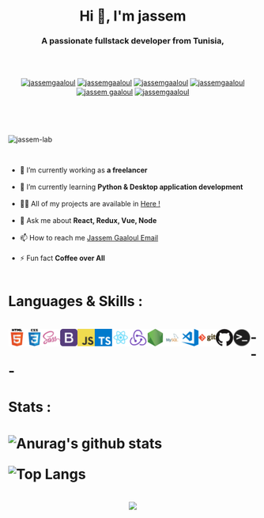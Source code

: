 

<h1 align="center">Hi 👋, I'm jassem</h1>
<h3 align="center">A passionate fullstack developer from Tunisia,</h3>
<br/><br/>
<p align="center">
<a href="https://dev.to/jassemgaaloul" target="blank"><img align="center" src="https://cdn.jsdelivr.net/npm/simple-icons@3.0.1/icons/dev-dot-to.svg" alt="jassemgaaloul" height="30" width="30" /></a>
<a href="https://linkedin.com/in/jassemgaaloul" target="blank"><img align="center" src="https://cdn.jsdelivr.net/npm/simple-icons@3.0.1/icons/linkedin.svg" alt="jassemgaaloul" height="30" width="30" /></a>
<a href="https://stackoverflow.com/users/jassemgaaloul" target="blank"><img align="center" src="https://cdn.jsdelivr.net/npm/simple-icons@3.0.1/icons/stackoverflow.svg" alt="jassemgaaloul" height="30" width="30" /></a>
<a href="https://codesandbox.com/jassemgaaloul" target="blank"><img align="center" src="https://cdn.jsdelivr.net/npm/simple-icons@3.0.1/icons/codesandbox.svg" alt="jassemgaaloul" height="30" width="30" /></a>
<a href="https://fb.com/jassem gaaloul" target="blank"><img align="center" src="https://cdn.jsdelivr.net/npm/simple-icons@3.0.1/icons/facebook.svg" alt="jassem gaaloul" height="30" width="30" /></a>
<a href="https://instagram.com/jassemgaaloul" target="blank"><img align="center" src="https://cdn.jsdelivr.net/npm/simple-icons@3.0.1/icons/instagram.svg" alt="jassemgaaloul" height="30" width="30" /></a>
</p>
<br/>
<br/>
<br/>
<p align="left"> <img src="https://komarev.com/ghpvc/?username=jassem-lab" alt="jassem-lab" /> </p>

<br/>

- 🔭 I’m currently working as **a freelancer**
<br/><br/>
- 🌱 I’m currently learning **Python & Desktop application development**
<br/><br/>
- 👨‍💻 All of my projects are available in <a href="https://jassemcodes.vercel.app/">Here ! </a>
<br/><br/>
- 💬 Ask me about **React, Redux, Vue, Node**
<br/><br/>
- 📫 How to reach me <a href="https://jassemgaaloul123@gmail.com">Jassem Gaaloul Email </a>
<br/><br/>
- ⚡ Fun fact **Coffee over All**
<br/><br/>
<h1> Languages & Skills : <h1/>
  
<img align="left" alt="HTML5" width="35px" src="https://raw.githubusercontent.com/github/explore/80688e429a7d4ef2fca1e82350fe8e3517d3494d/topics/html/html.png" />
<img align="left" alt="CSS3" width="35px" src="https://raw.githubusercontent.com/github/explore/80688e429a7d4ef2fca1e82350fe8e3517d3494d/topics/css/css.png" /> 
<img align="left" alt="Sass" width="35px" src="https://raw.githubusercontent.com/github/explore/80688e429a7d4ef2fca1e82350fe8e3517d3494d/topics/sass/sass.png" />
<img align="left" alt="Bootstrap" width="35px" src="https://raw.githubusercontent.com/github/explore/80688e429a7d4ef2fca1e82350fe8e3517d3494d/topics/bootstrap/bootstrap.png" />
<img align="left" alt="JavaScript" width="35px" src="https://raw.githubusercontent.com/github/explore/80688e429a7d4ef2fca1e82350fe8e3517d3494d/topics/javascript/javascript.png" />  
<img align="left" alt="TypeScript" width="35px" src="https://raw.githubusercontent.com/github/explore/80688e429a7d4ef2fca1e82350fe8e3517d3494d/topics/typescript/typescript.png" />
<img align="left" alt="React" width="35px" src="https://raw.githubusercontent.com/github/explore/80688e429a7d4ef2fca1e82350fe8e3517d3494d/topics/react/react.png" />
<img align="left" alt="React" width="35px" src="https://raw.githubusercontent.com/github/explore/80688e429a7d4ef2fca1e82350fe8e3517d3494d/topics/redux/redux.png" />
<img align="left" alt="Node.js" width="35px" src="https://raw.githubusercontent.com/github/explore/80688e429a7d4ef2fca1e82350fe8e3517d3494d/topics/nodejs/nodejs.png" />
<img align="left" alt="MySQL" width="35px" src="https://raw.githubusercontent.com/github/explore/80688e429a7d4ef2fca1e82350fe8e3517d3494d/topics/mysql/mysql.png" />
<img align="left" alt="Visual Studio Code" width="35px" src="https://raw.githubusercontent.com/github/explore/80688e429a7d4ef2fca1e82350fe8e3517d3494d/topics/visual-studio-code/visual-studio-code.png" />
<img align="left" alt="Git" width="35px" src="https://raw.githubusercontent.com/github/explore/80688e429a7d4ef2fca1e82350fe8e3517d3494d/topics/git/git.png" />
<img align="left" alt="GitHub" width="35px" src="https://raw.githubusercontent.com/github/explore/78df643247d429f6cc873026c0622819ad797942/topics/github/github.png" />
<img align="left" alt="Terminal" width="35px" src="https://raw.githubusercontent.com/github/explore/80688e429a7d4ef2fca1e82350fe8e3517d3494d/topics/terminal/terminal.png" />
---

  <h1> Stats : <h1/>
  


<p align="center">

![Anurag's github stats](https://github-readme-stats.vercel.app/api?username=jassem-lab&show_icons=true&theme=dark)

</p>

![Top Langs](https://github-readme-stats.vercel.app/api/top-langs/?username=jassem-lab&layout=compact&theme=dark)

<div align="center">
  <img src="https://assets.website-files.com/5e51b3b0337309d672efd94c/5e51cc5933d368febc351897_footer-img.svg">
</div>
